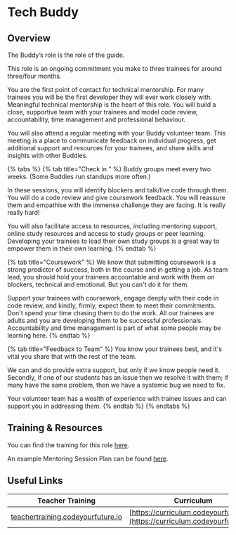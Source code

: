 # Tech Buddy

## Overview

The Buddy’s role is the role of the guide.

This role is an ongoing commitment you make to three trainees for around three/four months.&#x20;

You are the first point of contact for technical mentorship. For many trainees you will be the first developer they will ever work closely with. Meaningful technical mentorship is the heart of this role. You will build a close, supportive team with your trainees and model code review, accountability, time management and professional behaviour.&#x20;

You will also attend a regular meeting with your Buddy volunteer team. This meeting is a place to communicate feedback on individual progress, get additional support and resources for your trainees, and share skills and insights with other Buddies.&#x20;

{% tabs %}
{% tab title="Check in " %}
Buddy groups meet every two weeks. (Some Buddies run standups more often.)

In these sessions, you will identify blockers and talk/live code through them.  You will do a code review and give coursework feedback. You will reassure them and empathise with the immense challenge they are facing. It is really really hard!&#x20;

You will also facilitate access to resources, including mentoring support, online study resources and access to study groups or peer learning. Developing your trainees to lead their own study groups is a great way to empower them in their own learning.
{% endtab %}

{% tab title="Coursework" %}
We know that submitting coursework is a strong predictor of success, both in the course and in getting a job. As team lead, you should hold your trainees accountable and work with them on blockers, technical and emotional. But you can't do it for them.&#x20;

Support your trainees with coursework, engage deeply with their code in code review, and kindly, firmly, expect them to meet their commitments. Don't spend your time chasing them to do the work. All our trainees are adults and you are developing them to be successful professionals. Accountability and time management is part of what some people may be learning here.
{% endtab %}

{% tab title="Feedback to Team" %}
You know your trainees best, and it's vital you share that with the rest of the team.

We can and do provide extra support, but only if we know people need it. Secondly, if one of our students has an issue then we resolve it with them; if many have the same problem, then we have a systemic bug we need to fix.

Your volunteer team has a wealth of experience with trainee issues and can support you in addressing them.
{% endtab %}
{% endtabs %}

## Training & Resources

You can find the training for this role [here](https://teachertraining.codeyourfuture.io/roles/education-buddy/education-buddy-training).

An example Mentoring Session Plan can be found [here](https://teachertraining.codeyourfuture.io/roles/education-buddy/mentoring-session-plan).

## Useful Links

| Teacher Training                                                                | Curriculum                                                                     |
| ------------------------------------------------------------------------------- | ------------------------------------------------------------------------------ |
| [teachertraining.codeyourfuture.io](https://teachertraining.codeyourfuture.io/) | [https://curriculum.codeyourfuture.io/](https://curriculum.codeyourfuture.io/) |
